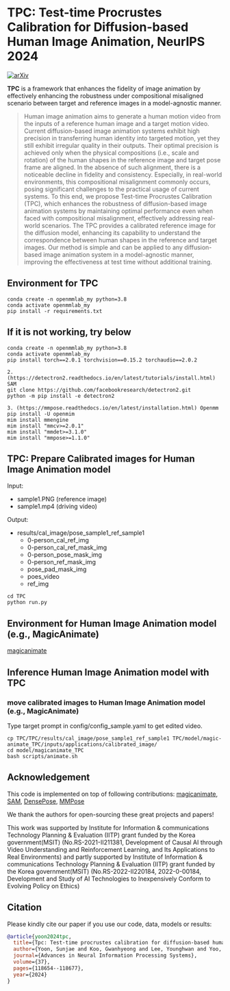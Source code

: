 # TPC: Test-time Procrustes Calibration for Diffusion-based Human Image Animation, NeurIPS 2024

[![arXiv](https://img.shields.io/badge/arXiv-TPC-b31b1b.svg)](https://arxiv.org/html/2410.24037v1) 



**TPC** is a framework that enhances the fidelity of image animation by effectively enhancing the robustness under compositional misaligned scenario between target and reference images in a model-agnostic manner.

[//]: # (### Abstract)
>Human image animation aims to generate a human motion video from the inputs of a reference human image and a target motion video. Current diffusion-based image animation systems exhibit high precision in transferring human identity into targeted motion, yet they still exhibit irregular quality in their outputs. Their optimal precision is achieved only when the physical compositions (i.e., scale and rotation) of the human shapes in the reference image and target pose frame are aligned. In the absence of such alignment, there is a noticeable decline in fidelity and consistency. Especially, in real-world environments, this compositional misalignment commonly occurs, posing significant challenges to the practical usage of current systems. To this end, we propose Test-time Procrustes Calibration (TPC), which enhances the robustness of diffusion-based image animation systems by maintaining optimal performance even when faced with compositional misalignment, effectively addressing real-world scenarios. The TPC provides a calibrated reference image for the diffusion model, enhancing its capability to understand the correspondence between human shapes in the reference and target images. Our method is simple and can be applied to any diffusion-based image animation system in a model-agnostic manner, improving the effectiveness at test time without additional training.

## Environment for TPC
```
conda create -n openmmlab_my python=3.8
conda activate openmmlab_my
pip install -r requirements.txt
```
## If it is not working, try below
```
conda create -n openmmlab_my python=3.8
conda activate openmmlab_my
pip install torch==2.0.1 torchvision==0.15.2 torchaudio==2.0.2

2. (https://detectron2.readthedocs.io/en/latest/tutorials/install.html) SAM
git clone https://github.com/facebookresearch/detectron2.git
python -m pip install -e detectron2

3. (https://mmpose.readthedocs.io/en/latest/installation.html) Openmm
pip install -U openmim
mim install mmengine
mim install "mmcv>=2.0.1"
mim install "mmdet>=3.1.0"
mim install "mmpose>=1.1.0"

```

## TPC: Prepare Calibrated images for Human Image Animation model
Input: 
 - sample1.PNG (reference image)
 - sample1.mp4 (driving video)

Output:
 - results/cal_image/pose_sample1_ref_sample1
   - 0-person_cal_ref_img
   - 0-person_cal_ref_mask_img
   - 0-person_pose_mask_img
   - 0-person_ref_mask_img
   - pose_pad_mask_img
   - poes_video
   - ref_img

```
cd TPC
python run.py
```

## Environment for Human Image Animation model (e.g., MagicAnimate)
[magicanimate](https://github.com/magic-research/magic-animate)

## Inference Human Image Animation model with TPC
### move calibrated images to Human Image Animation model (e.g., MagicAnimate)
Type target prompt in config/config_sample.yaml to get edited video.
```
cp TPC/TPC/results/cal_image/pose_sample1_ref_sample1 TPC/model/magic-animate_TPC/inputs/applications/calibrated_image/
cd model/magicanimate_TPC
bash scripts/animate.sh
```

## Acknowledgement

This code is implemented on top of following contributions: [magicanimate](https://github.com/magic-research/magic-animate), [SAM](https://github.com/facebookresearch/segment-anything), [DensePose](https://github.com/facebookresearch/DensePose), [MMPose](https://github.com/open-mmlab/mmpose)

We thank the authors for open-sourcing these great projects and papers!

This work was supported by Institute for Information & communications Technology Planning & Evaluation (IITP) grant funded by the Korea government(MSIT) (No.RS-2021-II211381, Development of Causal AI through Video Understanding and Reinforcement Learning, and Its Applications to Real Environments) and partly supported by Institute of Information & communications Technology Planning & Evaluation (IITP) grant funded by the Korea government(MSIT) (No.RS-2022-II220184, 2022-0-00184, Development and Study of AI Technologies to Inexpensively Conform to Evolving Policy on Ethics)

## Citation
Please kindly cite our paper if you use our code, data, models or results:

```bibtex
@article{yoon2024tpc,
  title={Tpc: Test-time procrustes calibration for diffusion-based human image animation},
  author={Yoon, Sunjae and Koo, Gwanhyeong and Lee, Younghwan and Yoo, Chang},
  journal={Advances in Neural Information Processing Systems},
  volume={37},
  pages={118654--118677},
  year={2024}
}
```
